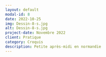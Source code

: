 ```yaml
---
layout: default
modal-id: 8
date: 2022-10-25
img: Dessin-8-s.jpg
alt: Dessin-8-s.jpg
project-date: Novembre 2022
client: Pratique
category: Croquis
description: Petite après-midi en normandie
---
```

